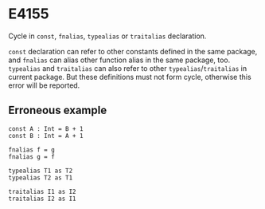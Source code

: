 # E4155

Cycle in `const`, `fnalias`, `typealias` or `traitalias` declaration.

`const` declaration can refer to other constants defined in the same package,
and `fnalias` can alias other function alias in the same package, too.
`typealias` and `traitalias` can also refer to other `typealias`/`traitalias` in current package.
But these definitions must not form cycle, otherwise this error will be reported.

## Erroneous example
```moonbit
const A : Int = B + 1
const B : Int = A + 1

fnalias f = g
fnalias g = f

typealias T1 as T2
typealias T2 as T1

traitalias I1 as I2
traitalias I2 as I1
```
